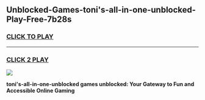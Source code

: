 
## Unblocked-Games-toni's-all-in-one-unblocked-Play-Free-7b28s
<h3>
<a href="https://premium76.site?title=toni's-all-in-one-unblocked&ref=23A">CLICK TO PLAY</a></h3>
<hr>

<h3>
<a href="https://premium76.site?title=toni's-all-in-one-unblocked&ref=23A">CLICK 2 PLAY</a>
  
</h3>

<a href="https://premium76.site?title=toni's-all-in-one-unblocked&ref=23A"><img src="https://clearcache.store/games.png"></a>


**toni's-all-in-one-unblocked games unblocked: Your Gateway to Fun and Accessible Online Gaming**
